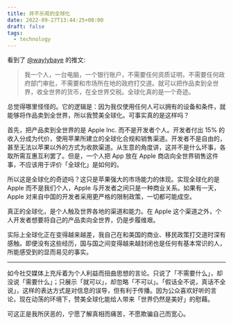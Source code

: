 ```yaml
---
title: 并不乐观的全球化
date: 2022-09-27T13:44:25+08:00
draft: false
tags:
  - technology
---
```


看到了 [@waylybaye](https://twitter.com/waylybaye) 的推文:

> 我一个人，一台电脑，一个银行账户，不需要任何资质证明，不需要任何政府部门审批，不需要和市场所在地的政府打交道。就可以把作品卖到全世界，收全世界的货币，在全世界交税。全球化真的是一个奇迹。

总觉得哪里怪怪的。它的逻辑是：因为我仅使用任何人可以拥有的设备和条件，就能够将作品卖到全世界，所以我赞美全球化。可事实真的是这样吗？

首先，把产品卖到全世界的是 Apple Inc. 而不是开发者个人。开发者付出 15% 的收入分成为代价，使用苹果所建立的全球化合规和销售渠道。开发者不是自由的，甚至无法以苹果以外的方式为收款渠道。从生意的角度讲，这并不是什么坏事，各取所需互惠互利罢了。但是，一个人把 App 放在 Apple 商店向全世界销售这件事，不应该用于评价「全球化」是如何的。

所以这是全球化的奇迹吗？这只是苹果强大的市场能力的体现。实现全球化的是 Apple 而不是我们个人，Apple 与开发者之间只是一种商业关系。如果有一天，Apple 对来自中国的开发者采用更严格的限制政策，一切都可能成空。

真正的全球化，是个人触及世界各地的渠道和能力。在 Apple 这个渠道之外，个人开发者想要将自己的产品卖向全世界，仍是步履维艰。

实际上全球化正在变得越来越差，我自己在和美国的商业、移民政策打交道时深有感触。即便没有这些经历，国与国之间变得越来越封闭也是任何有基本常识的人，所能感受到的显而易见的事实。

---

如今社交媒体上充斥着为个人利益而扭曲思想的言论。只说了「不需要什么」，却没说「需要什么」；只展示「就可以」，却忽略「不可以」。「假话全不说，真话不全说」，这样的表达方式是对信息的误导，但有利于传播。因为公众喜欢好听的言论，现在动荡的环境下，赞美全球化能给人带来「世界仍然是美好」的慰藉。

可这正是我所厌恶的，宁愿了解真相而痛苦，不愿欺骗自己而宽心。